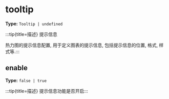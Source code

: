 # tooltip

**Type:** `Tooltip | undefined`

:::tip{title=描述}
提示信息



热力图的提示信息配置, 用于定义图表的提示信息, 包括提示信息的位置, 格式, 样式等.:::


 


## enable

**Type:** `false | true`

:::tip{title=描述}
提示信息功能是否开启:::


 

